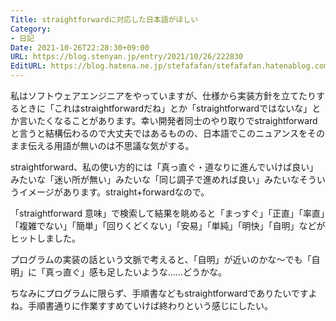 ```yaml
---
Title: straightforwardに対応した日本語がほしい
Category:
- 日記
Date: 2021-10-26T22:28:30+09:00
URL: https://blog.stenyan.jp/entry/2021/10/26/222830
EditURL: https://blog.hatena.ne.jp/stefafafan/stefafafan.hatenablog.com/atom/entry/13574176438026619156
---
```


私はソフトウェアエンジニアをやっていますが、仕様から実装方針を立てたりするときに「これはstraightforwardだね」とか「straightforwardではないな」とか言いたくなることがあります。幸い開発者同士のやり取りでstraightforwardと言うと結構伝わるので大丈夫ではあるものの、日本語でこのニュアンスをそのまま伝える用語が無いのは不思議な気がする。

straightforward、私の使い方的には「真っ直ぐ・道なりに進んでいけば良い」みたいな「迷い所が無い」みたいな「同じ調子で進めれば良い」みたいなそういうイメージがあります。straight+forwardなので。

「straightforward 意味」で検索して結果を眺めると「まっすぐ」「正直」「率直」「複雑でない」「簡単」「回りくどくない」「安易」「単純」「明快」「自明」などがヒットしました。

プログラムの実装の話という文脈で考えると、「自明」が近いのかな～でも「自明」に「真っ直ぐ」感も足したいような……どうかな。

ちなみにプログラムに限らず、手順書などもstraightforwardでありたいですよね。手順書通りに作業すすめていけば終わりという感じにしたい。
